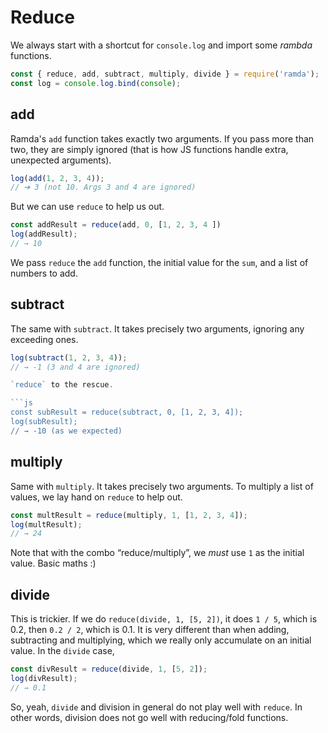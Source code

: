 # Reduce

We always start with a shortcut for `console.log` and import some _rambda_ functions.

```js
const { reduce, add, subtract, multiply, divide } = require('ramda');
const log = console.log.bind(console);
```

## add

Ramda's `add` function takes exactly two arguments. If you pass more than two, they are simply ignored (that is how JS functions handle extra, unexpected arguments).

```js
log(add(1, 2, 3, 4));
// ➔ 3 (not 10. Args 3 and 4 are ignored)
```

But we can use `reduce` to help us out.

```js
const addResult = reduce(add, 0, [1, 2, 3, 4 ])
log(addResult);
// → 10
```

We pass `reduce` the `add` function, the initial value for the `sum`, and a list of numbers to add.

## subtract
The same with `subtract`. It takes precisely two arguments, ignoring any exceeding ones.

```js
log(subtract(1, 2, 3, 4));
// → -1 (3 and 4 are ignored)

`reduce` to the rescue.

```js
const subResult = reduce(subtract, 0, [1, 2, 3, 4]);
log(subResult);
// → -10 (as we expected)
```

## multiply
Same with `multiply`. It takes precisely two arguments. To multiply a list of values, we lay hand on `reduce` to help out.

```js
const multResult = reduce(multiply, 1, [1, 2, 3, 4]);
log(multResult);
// → 24
```

Note that with the combo “reduce/multiply”, we _must_ use `1` as the initial value. Basic maths :)

## divide

This is trickier. If we do `reduce(divide, 1, [5, 2])`, it does `1 / 5`, which is 0.2, then `0.2 / 2`, which is 0.1. It is very different than when adding, subtracting and multiplying, which we really only accumulate on an initial value. In the `divide` case, 

```js
const divResult = reduce(divide, 1, [5, 2]);
log(divResult);
// → 0.1
```

So, yeah, `divide` and division in general do not play well with `reduce`. In other words, division does not go well with reducing/fold functions.


